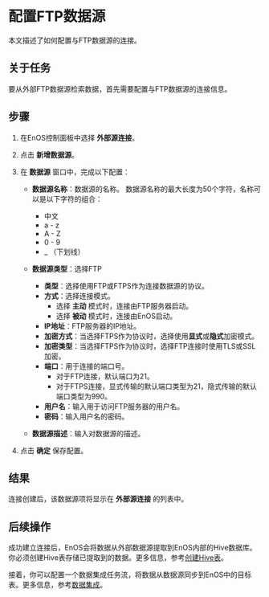 # 配置FTP数据源

本文描述了如何配置与FTP数据源的连接。


## 关于任务<description>

要从外部FTP数据源检索数据，首先需要配置与FTP数据源的连接信息。


## 步骤<procedure>

1. 在EnOS控制面板中选择 **外部源连接**。

2. 点击 **新增数据源**。

3. 在 **数据源** 窗口中，完成以下配置：

   - **数据源名称**：数据源的名称。 数据源名称的最大长度为50个字符，名称可以是以下字符的组合：
     - 中文
     - a - z
     - A - Z
     - 0 - 9
     - _ （下划线）

   - **数据源类型**：选择FTP
     - **类型**：选择使用FTP或FTPS作为连接数据源的协议。
     - **方式**：选择连接模式。
       - 选择 **主动** 模式时，连接由FTP服务器启动。
       - 选择 **被动** 模式时，连接由EnOS启动。
     - **IP地址**：FTP服务器的IP地址。
     - **加密方式**：当选择FTPS作为协议时，选择使用**显式**或**隐式**加密模式。
     - **加密类型**：当选择FTPS作为协议时，选择FTP连接时使用TLS或SSL加密。
     - **端口**：用于连接的端口号。
       - 对于FTP连接，默认端口为21。
       - 对于FTPS连接，显式传输的默认端口类型为21，隐式传输的默认端口类型为990。
     - **用户名**：输入用于访问FTP服务器的用户名。
     - **密码**：输入用户名的密码。
   - **数据源描述**：输入对数据源的描述。

4. 点击 **确定** 保存配置。

## 结果<result>

连接创建后，该数据源项将显示在 **外部源连接** 的列表中。


## 后续操作<followup>

成功建立连接后，EnOS会将数据从外部数据源提取到EnOS内部的Hive数据库。你必须创建Hive表存储已提取到的数据。更多信息，参考[创建Hive表](/docs/offline-data/zh_CN/latest/data_explorer/creating_hivetable.html)。

接着，你可以配置一个数据集成任务流，将数据从数据源同步到EnOS中的目标表。更多信息，参考[数据集成](../data_integration/index)。
